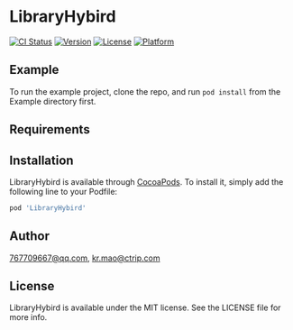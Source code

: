 # LibraryHybird

[![CI Status](https://img.shields.io/travis/767709667@qq.com/LibraryHybird.svg?style=flat)](https://travis-ci.org/767709667@qq.com/LibraryHybird)
[![Version](https://img.shields.io/cocoapods/v/LibraryHybird.svg?style=flat)](https://cocoapods.org/pods/LibraryHybird)
[![License](https://img.shields.io/cocoapods/l/LibraryHybird.svg?style=flat)](https://cocoapods.org/pods/LibraryHybird)
[![Platform](https://img.shields.io/cocoapods/p/LibraryHybird.svg?style=flat)](https://cocoapods.org/pods/LibraryHybird)

## Example

To run the example project, clone the repo, and run `pod install` from the Example directory first.

## Requirements

## Installation

LibraryHybird is available through [CocoaPods](https://cocoapods.org). To install
it, simply add the following line to your Podfile:

```ruby
pod 'LibraryHybird'
```

## Author

767709667@qq.com, kr.mao@ctrip.com

## License

LibraryHybird is available under the MIT license. See the LICENSE file for more info.
